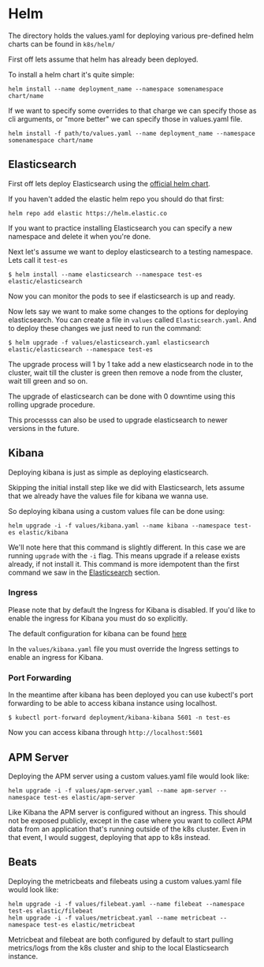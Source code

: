 # Helm

The directory holds the values.yaml for deploying various pre-defined helm charts can be found in `k8s/helm/` 

First off lets assume that helm has already been deployed. 

To install a helm chart it's quite simple:

```
helm install --name deployment_name --namespace somenamespace chart/name
```

If we want to specify some overrides to that charge we can specify those as cli arguments, 
or "more better" we can specify those in values.yaml file. 

```
helm install -f path/to/values.yaml --name deployment_name --namespace somenamespace chart/name
```

## Elasticsearch

First off lets deploy Elasticsearch using the 
[official helm chart](https://github.com/elastic/helm-charts/tree/master/elasticsearch). 

If you haven't added the elastic helm repo you should do that first:

```
helm repo add elastic https://helm.elastic.co
```

If you want to practice installing Elasticsearch you can specify a new namespace and delete it when you're done. 

Next let's assume we want to deploy elasticsearch to a testing namespace. Lets call it `test-es`

```
$ helm install --name elasticsearch --namespace test-es elastic/elasticsearch
```

Now you can monitor the pods to see if elasticsearch is up and ready. 

Now lets say we want to make some changes to the options for deploying elasticsearch. 
You can create a file in `values` called `Elasticsearch.yaml`. And to deploy these changes
we just need to run the command: 

```
$ helm upgrade -f values/elasticsearch.yaml elasticsearch elastic/elasticsearch --namespace test-es
```

The upgrade process will 1 by 1 take add a new elasticsearch node in to the cluster, wait till the cluster is green
then remove a node from the cluster, wait till green and so on. 

The upgrade of elasticsearch can be done with 0 downtime using this rolling upgrade procedure. 

This processss can also be used to upgrade elasticsearch to newer versions in the future. 

## Kibana

Deploying kibana is just as simple as deploying elasticsearch. 

Skipping the initial install step like we did with Elasticsearch, lets assume that we already have the values file
for kibana we wanna use. 

So deploying kibana using a custom values file can be done using: 

```
helm upgrade -i -f values/kibana.yaml --name kibana --namespace test-es elastic/kibana
```

We'll note here that this command is slightly different. In this case we are running `upgrade` with the `-i` flag. 
This means upgrade if a release exists already, if not install it. This command is more idempotent than the first
command we saw in the [Elasticsearch](./README.md#elasticsearch) section.

### Ingress

Please note that by default the Ingress for Kibana is disabled. 
If you'd like to enable the ingress for Kibana you must do so explicitly. 

The default configuration for kibana can be found [here](https://github.com/elastic/helm-charts/blob/master/kibana/values.yaml#L105-L116)

In the `values/kibana.yaml` file you must override the Ingress settings to enable an ingress for Kibana. 

### Port Forwarding

In the meantime after kibana has been deployed you can use kubectl's port forwarding to be able to access kibana
instance using localhost. 

```
$ kubectl port-forward deployment/kibana-kibana 5601 -n test-es
```

Now you can access kibana through `http://localhost:5601`


## APM Server

Deploying the APM server using a custom values.yaml file would look like: 

```
helm upgrade -i -f values/apm-server.yaml --name apm-server --namespace test-es elastic/apm-server
```

Like Kibana the APM server is configured without an ingress. This should not be exposed publicly, except in the case
where you want to collect APM data from an application that's running outside of the k8s cluster. 
Even in that event, I would suggest, deploying that app to k8s instead. 

## Beats

Deploying the metricbeats and filebeats using a custom values.yaml file would look like: 

```
helm upgrade -i -f values/filebeat.yaml --name filebeat --namespace test-es elastic/filebeat
helm upgrade -i -f values/metricbeat.yaml --name metricbeat --namespace test-es elastic/metricbeat
```

Metricbeat and filebeat are both configured by default to start pulling metrics/logs from the k8s cluster and ship to the local Elasticsearch instance. 

